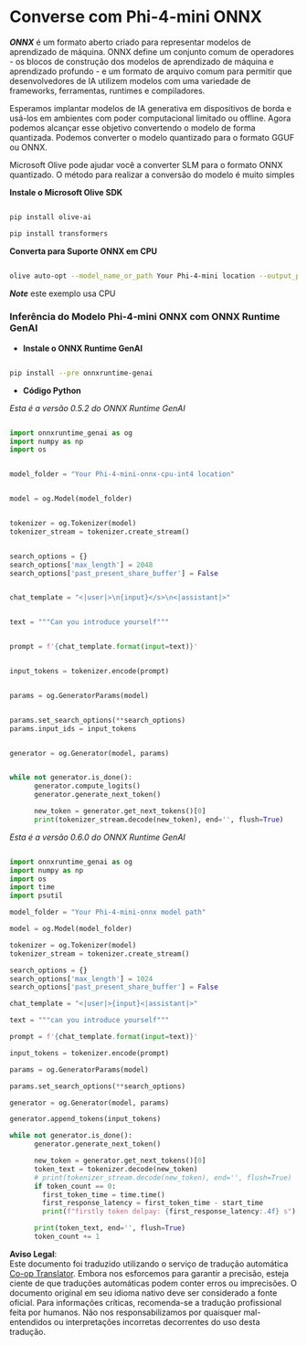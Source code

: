 <!--
CO_OP_TRANSLATOR_METADATA:
{
  "original_hash": "c98217bb3eff6c24e97b104b21632fd0",
  "translation_date": "2025-05-09T19:01:36+00:00",
  "source_file": "md/02.Application/01.TextAndChat/Phi4/ChatWithPhi4ONNX/README.md",
  "language_code": "br"
}
-->
# **Converse com Phi-4-mini ONNX**

***ONNX*** é um formato aberto criado para representar modelos de aprendizado de máquina. ONNX define um conjunto comum de operadores - os blocos de construção dos modelos de aprendizado de máquina e aprendizado profundo - e um formato de arquivo comum para permitir que desenvolvedores de IA utilizem modelos com uma variedade de frameworks, ferramentas, runtimes e compiladores.

Esperamos implantar modelos de IA generativa em dispositivos de borda e usá-los em ambientes com poder computacional limitado ou offline. Agora podemos alcançar esse objetivo convertendo o modelo de forma quantizada. Podemos converter o modelo quantizado para o formato GGUF ou ONNX.

Microsoft Olive pode ajudar você a converter SLM para o formato ONNX quantizado. O método para realizar a conversão do modelo é muito simples

**Instale o Microsoft Olive SDK**


```bash

pip install olive-ai

pip install transformers

```

**Converta para Suporte ONNX em CPU**

```bash

olive auto-opt --model_name_or_path Your Phi-4-mini location --output_path Your onnx ouput location --device cpu --provider CPUExecutionProvider --precision int4 --use_model_builder --log_level 1

```

***Note*** este exemplo usa CPU


### **Inferência do Modelo Phi-4-mini ONNX com ONNX Runtime GenAI**

- **Instale o ONNX Runtime GenAI**

```bash

pip install --pre onnxruntime-genai

```

- **Código Python**

*Esta é a versão 0.5.2 do ONNX Runtime GenAI*

```python

import onnxruntime_genai as og
import numpy as np
import os


model_folder = "Your Phi-4-mini-onnx-cpu-int4 location"


model = og.Model(model_folder)


tokenizer = og.Tokenizer(model)
tokenizer_stream = tokenizer.create_stream()


search_options = {}
search_options['max_length'] = 2048
search_options['past_present_share_buffer'] = False


chat_template = "<|user|>\n{input}</s>\n<|assistant|>"


text = """Can you introduce yourself"""


prompt = f'{chat_template.format(input=text)}'


input_tokens = tokenizer.encode(prompt)


params = og.GeneratorParams(model)


params.set_search_options(**search_options)
params.input_ids = input_tokens


generator = og.Generator(model, params)


while not generator.is_done():
      generator.compute_logits()
      generator.generate_next_token()

      new_token = generator.get_next_tokens()[0]
      print(tokenizer_stream.decode(new_token), end='', flush=True)

```


*Esta é a versão 0.6.0 do ONNX Runtime GenAI*

```python

import onnxruntime_genai as og
import numpy as np
import os
import time
import psutil

model_folder = "Your Phi-4-mini-onnx model path"

model = og.Model(model_folder)

tokenizer = og.Tokenizer(model)
tokenizer_stream = tokenizer.create_stream()

search_options = {}
search_options['max_length'] = 1024
search_options['past_present_share_buffer'] = False

chat_template = "<|user|>{input}<|assistant|>"

text = """can you introduce yourself"""

prompt = f'{chat_template.format(input=text)}'

input_tokens = tokenizer.encode(prompt)

params = og.GeneratorParams(model)

params.set_search_options(**search_options)

generator = og.Generator(model, params)

generator.append_tokens(input_tokens)

while not generator.is_done():
      generator.generate_next_token()

      new_token = generator.get_next_tokens()[0]
      token_text = tokenizer.decode(new_token)
      # print(tokenizer_stream.decode(new_token), end='', flush=True)
      if token_count == 0:
        first_token_time = time.time()
        first_response_latency = first_token_time - start_time
        print(f"firstly token delpay: {first_response_latency:.4f} s")

      print(token_text, end='', flush=True)
      token_count += 1

```

**Aviso Legal**:  
Este documento foi traduzido utilizando o serviço de tradução automática [Co-op Translator](https://github.com/Azure/co-op-translator). Embora nos esforcemos para garantir a precisão, esteja ciente de que traduções automáticas podem conter erros ou imprecisões. O documento original em seu idioma nativo deve ser considerado a fonte oficial. Para informações críticas, recomenda-se a tradução profissional feita por humanos. Não nos responsabilizamos por quaisquer mal-entendidos ou interpretações incorretas decorrentes do uso desta tradução.